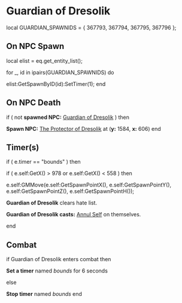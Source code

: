 # Guardian of Dresolik
local GUARDIAN_SPAWNIDS = { 367793, 367794, 367795, 367796 };

## On NPC Spawn

local elist = eq.get_entity_list();

for _, id in ipairs(GUARDIAN_SPAWNIDS) do


elist:GetSpawnByID(id):SetTimer(1);
end

## On NPC Death

if ( not **spawned NPC:**  [Guardian of Dresolik](/npc/212046) ) then 


**Spawn NPC:**  [The Protector of Dresolik](/npc/212408) at (**y:** 1584, **x:** 606)
end

## Timer(s)


if ( e.timer == "bounds" ) then




if ( e.self:GetX() > 978 or e.self:GetX() < 558 ) then






e.self:GMMove(e.self:GetSpawnPointX(), e.self:GetSpawnPointY(), e.self:GetSpawnPointZ(), e.self:GetSpawnPointH());



**Guardian of Dresolik** clears hate list.



**Guardian of Dresolik casts:** [Annul Self](/spell/2830) on themselves.







end

## Combat

if  Guardian of Dresolik enters combat  then


**Set a timer** named *bounds* for 6 seconds

else


**Stop timer** named *bounds*
end
